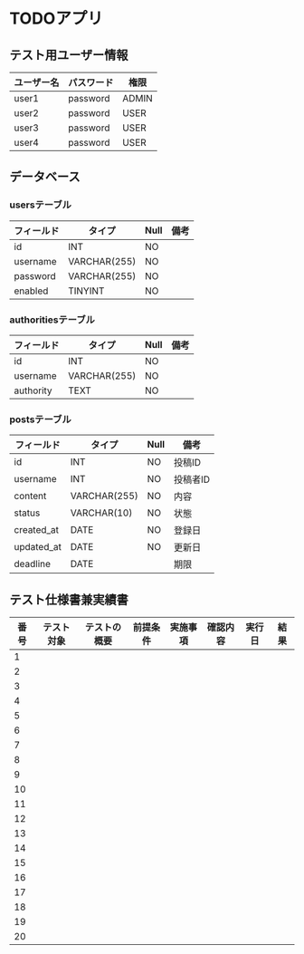 # TODOアプリ

## テスト用ユーザー情報
| ユーザー名 | パスワード | 権限 |
| ---- | ---- | ---- |
| user1 | password | ADMIN |
| user2 | password | USER |
| user3 | password | USER |
| user4 | password | USER |

## データベース
### usersテーブル
| フィールド | タイプ | Null | 備考 |
| ---- | ---- | ---- | ---- |
| id | INT | NO |  |
| username | VARCHAR(255) | NO |  |
| password | VARCHAR(255) | NO |  |
| enabled | TINYINT | NO |  |

### authoritiesテーブル
| フィールド | タイプ | Null | 備考 |
| ---- | ---- | ---- | ---- |
| id | INT | NO |  |
| username | VARCHAR(255) | NO |  |
| authority | TEXT | NO |  |

### postsテーブル
| フィールド      | タイプ | Null | 備考 |
|------------| ---- | ---- | ---- |
| id         | INT | NO | 投稿ID |
| username   | INT | NO | 投稿者ID |
| content    | VARCHAR(255) | NO | 内容 |
| status     | VARCHAR(10) | NO | 状態 |
| created_at | DATE | NO | 登録日 |
| updated_at | DATE | NO | 更新日 |
| deadline   | DATE |  | 期限 |

## テスト仕様書兼実績書
| 番号 | テスト対象 | テストの概要 | 前提条件 | 実施事項 | 確認内容 | 実行日 | 結果 |
|----| ---- | ---- | ---- | ---- | ---- | ---- | ---- |
| 1  |  |  |  |  |  |  |  |
| 2  |  |  |  |  |  |  |  |
| 3  |  |  |  |  |  |  |  |
| 4  |  |  |  |  |  |  |  |
| 5  |  |  |  |  |  |  |  |
| 6  |  |  |  |  |  |  |  |
| 7  |  |  |  |  |  |  |  |
| 8  |  |  |  |  |  |  |  |
| 9  |  |  |  |  |  |  |  |
| 10 |  |  |  |  |  |  |  |
| 11 |  |  |  |  |  |  |  |
| 12 |  |  |  |  |  |  |  |
| 13 |  |  |  |  |  |  |  |
| 14 |  |  |  |  |  |  |  |
| 15 |  |  |  |  |  |  |  |
| 16 |  |  |  |  |  |  |  |
| 17 |  |  |  |  |  |  |  |
| 18 |  |  |  |  |  |  |  |
| 19 |  |  |  |  |  |  |  |
| 20 |  |  |  |  |  |  |  |
